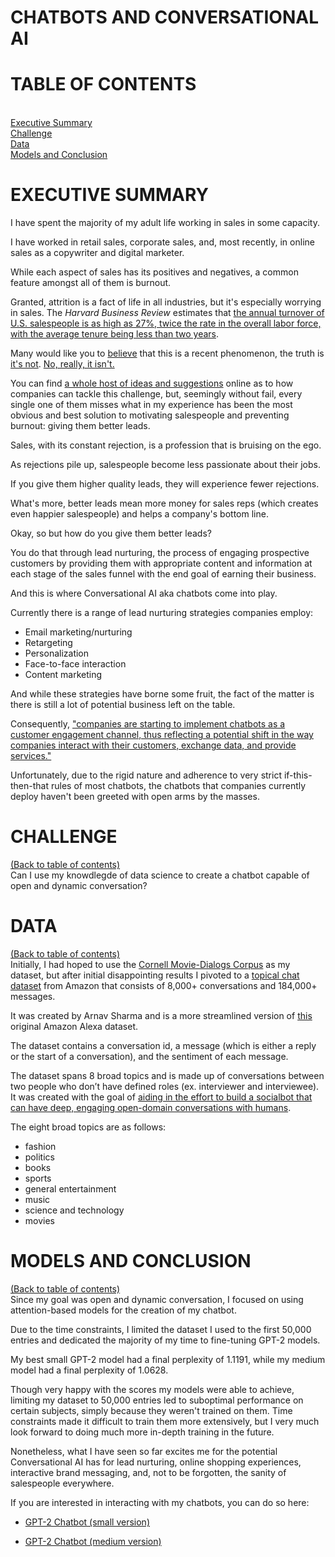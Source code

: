 # CHATBOTS AND CONVERSATIONAL AI

# TABLE OF CONTENTS
<a id='table_of_contents'></a><br>
[Executive Summary](#section_1)<br>
[Challenge](#section_2)<br>
[Data](#section_3)<br>
[Models and Conclusion](#section_4)<br>

<a id='section_1'></a>
# EXECUTIVE SUMMARY
I have spent the majority of my adult life working in sales in some capacity. 

I have worked in retail sales, corporate sales, and, most recently, in online sales as a copywriter and digital marketer.

While each aspect of sales has its positives and negatives, a common feature amongst all of them is burnout. 

Granted, attrition is a fact of life in all industries, but it's especially worrying in sales. The *Harvard Business Review* estimates that <a href="https://hbr.org/2017/07/how-to-predict-turnover-on-your-sales-team#:~:text=Companies%20worry%20about%20employee%20attrition,is%20less%20than%20two%20years.">the annual turnover of U.S. salespeople is as high as 27%, twice the rate in the overall labor force, with the average tenure being less than two years</a>.

Many would like you to <a href="https://www.forbes.com/sites/serenitygibbons/2020/12/08/sales-teams-are-experiencing-a-burnout-epidemic---heres-how-to-prioritize-your-teams-tasks/?sh=73b897444f92">believe</a> that this is a recent phenomenon, the truth is <a href="https://www.jstor.org/stable/40472147">it's not</a>. <a href="https://www.deepdyve.com/lp/springer-journals/the-role-of-emotional-exhaustion-in-sales-force-attitude-and-behavior-2z0VEwPHl0?key=sage">No, really, it isn't.</a> 

You can find <a href="https://blog.hubspot.com/sales/spot-burnout-salespeople">a whole host of ideas and suggestions</a> online as to how companies can tackle this challenge, but, seemingly without fail, every single one of them misses what in my experience has been the most obvious and best solution to motivating salespeople and preventing burnout: giving them better leads.

Sales, with its constant rejection, is a profession that is bruising on the ego.

As rejections pile up, salespeople become less passionate about their jobs.

If you give them higher quality leads, they will experience fewer rejections.

What's more, better leads mean more money for sales reps (which creates even happier salespeople) and helps a company's bottom line. 

Okay, so but how do you give them better leads?

You do that through lead nurturing, the process of engaging prospective customers by providing them with appropriate content and information at each stage of the sales funnel with the end goal of earning their business. 

And this is where Conversational AI aka chatbots come into play.

Currently there is a range of lead nurturing strategies companies employ:
- Email marketing/nurturing
- Retargeting
- Personalization
- Face-to-face interaction
- Content marketing

And while these strategies have borne some fruit, the fact of the matter is there is still a lot of potential business left on the table.

Consequently, <a href="https://contingencies.org/how-persuasive-chatbots-might-be-used-in-insurance/">"companies are starting to implement chatbots as a customer engagement channel, thus reflecting a potential shift in the way companies interact with their customers, exchange data, and provide services."</a>

Unfortunately, due to the rigid nature and adherence to very strict if-this-then-that rules of most chatbots, the chatbots that companies currently deploy haven't been greeted with open arms by the masses.

<a id='section_2'></a>
# CHALLENGE
[(Back to table of contents)](#table_of_contents)<br>
Can I use my knowdlegde of data science to create a chatbot capable of open and dynamic conversation?

<a id='section_3'></a>
# DATA
[(Back to table of contents)](#table_of_contents)<br>
Initially, I had hoped to use the <a href="https://www.kaggle.com/Cornell-University/movie-dialog-corpus">Cornell Movie-Dialogs Corpus</a> as my dataset, but after initial disappointing results I pivoted to a [topical chat dataset](https://www.kaggle.com/arnavsharmaas/chatbot-dataset-topical-chat) from Amazon that consists of 8,000+ conversations and 184,000+ messages.

It was created by Arnav Sharma and is a more streamlined version of [this](https://github.com/alexa/Topical-Chat) original Amazon Alexa dataset.

The dataset contains a conversation id, a message (which is either a reply or the start of a conversation), and the sentiment of each message.

The dataset spans 8 broad topics and is made up of conversations between two people who don’t have defined roles (ex. interviewer and interviewee).  It was created with the goal of [aiding in the effort to build a socialbot that can have deep, engaging open-domain conversations with humans](https://m.media-amazon.com/images/G/01/amazon.jobs/3079_Paper._CB1565131710_.pdf).

The eight broad topics are as follows:
- fashion
- politics
- books
- sports
- general entertainment
- music
- science and technology
- movies


<a id='section_4'></a>
# MODELS AND CONCLUSION
[(Back to table of contents)](#table_of_contents)<br>
Since my goal was open and dynamic conversation, I focused on using attention-based models for the creation of my chatbot.

Due to the time constraints, I limited the dataset I used to the first 50,000 entries and dedicated the majority of my time to fine-tuning GPT-2 models. 

My best small GPT-2 model had a final perplexity of 1.1191, while my medium model had a final perplexity of 1.0628.

Though very happy with the scores my models were able to achieve, limiting my dataset to 50,000 entries led to suboptimal performance on certain subjects, simply because they weren't trained on them. Time constraints made it difficult to train them more extensively, but I very much look forward to doing much more in-depth training in the future.

Nonetheless, what I have seen so far excites me for the potential Conversational AI has for lead nurturing, online shopping experiences, interactive brand messaging, and, not to be forgotten, the sanity of salespeople everywhere.

If you are interested in interacting with my chatbots, you can do so here:

- <a href="https://huggingface.co/satkinson/DialoGPT-small-marvin">GPT-2 Chatbot (small version)</a>

- <a href="https://huggingface.co/satkinson/DialoGPT-medium-marvin">GPT-2 Chatbot (medium version)</a>
